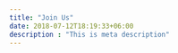 ```yaml
---
title: "Join Us"
date: 2018-07-12T18:19:33+06:00
description : "This is meta description"
---
```



